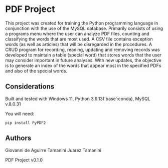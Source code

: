 # PDF Project
This project was created for training the Python programming language in conjunction with the use of the MySQL database. Primarily consists of using a programs menu where the user can analyze PDF files, counting and classifying the words that are most used. A CSV file contains exception words (as well as articles) that will be disregarded in the procedures. A CRUD program for recording, reading, updating and removing records was developed to maintain a table (special word) that stores words that the user may consider important in future analyses. With new updates, the objective is to generate an index of the words that appear most in the specified PDFs and also of the special words.

## Considerations
Built and tested with Windows 11, Python 3.9.13('base':conda), MySQL v.8.0.31

You will need:

````
pip install PyPDF2
````

## Authors
Giovanni de Aguirre Tamanini
Juarez Tamanini

PDF Project v0.1.0
